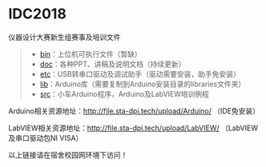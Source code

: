 # IDC2018
仪器设计大赛新生组赛事及培训文件

> + [bin](https://github.com/wanggh16/IDC2018)：上位机可执行文件（暂缺）
> + [doc](https://github.com/wanggh16/IDC2018/tree/master/doc)：各种PPT、讲稿及说明文档（持续更新）
> + [etc](https://github.com/wanggh16/IDC2018/tree/master/etc)：USB转串口驱动及调试助手（驱动需要安装，助手免安装）
> + [lib](https://github.com/wanggh16/IDC2018/tree/master/lib/)：Arduino库（需要复制到Arduino安装目录的libraries文件夹）
> + [src](https://github.com/wanggh16/IDC2018/tree/master/src)：小车Arduino程序，Arduino及LabVIEW培训例程

Arduino相关资源地址：http://file.sta-dpi.tech/upload/Arduino/ （IDE免安装）

LabVIEW相关资源地址：http://file.sta-dpi.tech/upload/LabVIEW/ （LabVIEW及串口驱动包NI VISA）

以上链接请在宿舍校园网环境下访问！
